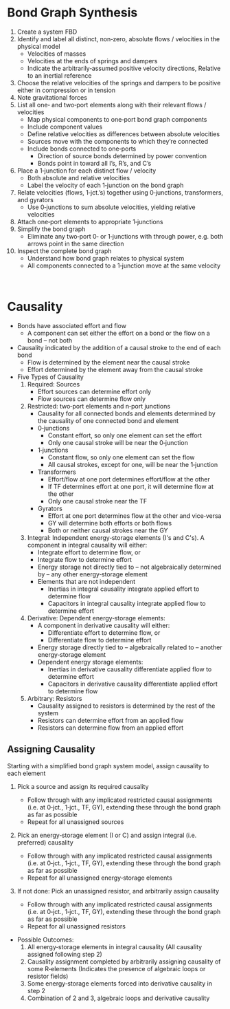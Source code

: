# Bond Graph Synthesis

1. Create a system FBD
1. Identify and label all distinct, non‐zero, absolute flows / velocities in the physical model
    * Velocities of masses
    * Velocities at the ends of springs and dampers
    * Indicate the arbitrarily‐assumed positive velocity directions, Relative to an inertial reference
1. Choose the relative velocities of the springs and dampers to be positive either in compression or in tension
1. Note gravitational forces
1. List all one‐ and two‐port elements along with their relevant flows / velocities
    * Map physical components to one‐port bond graph components
    * Include component values
    * Define relative velocities as differences between absolute velocities
    * Sources move with the components to which they’re connected
    * Include bonds connected to one‐ports
        - Direction of source bonds determined by power convention
        - Bonds point in toward all I’s, R’s, and C’s
1. Place a 1‐junction for each distinct flow / velocity
    * Both absolute and relative velocities
    * Label the velocity of each 1‐junction on the bond graph
1. Relate velocities (flows, 1‐jct.’s) together using 0‐junctions, transformers, and gyrators
    * Use 0‐junctions to sum absolute velocities, yielding relative velocities
1. Attach one‐port elements to appropriate 1‐junctions
1. Simplify the bond graph
    * Eliminate any two‐port 0‐ or 1‐junctions with through power, e.g. both arrows point in the same direction
1. Inspect the complete bond graph
    * Understand how bond graph relates to physical system
    * All components connected to a 1‐junction move at the same velocity

&nbsp;

# Causality

* Bonds have associated effort and flow
    - A component can set either the effort on a bond or the flow on a bond – not both
* Causality indicated by the addition of a causal stroke to the end of each bond
    - Flow is determined by the element near the causal stroke
    - Effort determined by the element away from the causal stroke
* Five Types of Causality
    1. Required: Sources
        * Effort sources can determine effort only
        * Flow sources can determine flow only
    1. Restricted: two‐port elements and n‐port junctions
        * Causality for all connected bonds and elements determined by the causality of one connected bond and element
        * 0‐junctions
            - Constant effort, so only one element can set the effort
            - Only one causal stroke will be near the 0‐junction
        * 1‐junctions
            - Constant flow, so only one element can set the flow
            - All causal strokes, except for one, will be near the 1‐junction
        * Transformers
            - Effort/flow at one port determines effort/flow at the other
            - If TF determines effort at one port, it will determine flow at the other
            - Only one causal stroke near the TF
        * Gyrators
            - Effort at one port determines flow at the other and vice‐versa
            - GY will determine both efforts or both flows
            - Both or neither causal strokes near the GY
    1. Integral: Independent energy‐storage elements (I's and C's). A component in integral causality will either:
        * Integrate effort to determine flow, or
        * Integrate flow to determine effort
        * Energy storage not directly tied to – not algebraically determined by – any other energy‐storage element
        * Elements that are not independent
            - Inertias in integral causality integrate applied effort to determine flow
            - Capacitors in integral causality integrate applied flow to determine effort
    1. Derivative: Dependent energy‐storage elements:
        * A component in derivative causality will either:
            - Differentiate effort to determine flow, or
            - Differentiate flow to determine effort
        * Energy storage directly tied to – algebraically related to – another energy‐storage element
        * Dependent energy storage elements:
            - Inertias in derivative causality differentiate applied flow to determine effort
            - Capacitors in derivative causality differentiate applied effort to determine flow
    1. Arbitrary: Resistors
        * Causality assigned to resistors is determined by the rest of the system
        * Resistors can determine effort from an applied flow
        * Resistors can determine flow from an applied effort 

## Assigning Causality
Starting with a simplified bond graph system model, assign causality to each element

1. Pick a source and assign its required causality 
    - Follow through with any implicated restricted causal assignments (i.e. at 0‐jct., 1‐jct., TF, GY), extending these through the bond graph as far as possible
    - Repeat for all unassigned sources

1. Pick an energy‐storage element (I or C) and assign integral (i.e. preferred) causality
    - Follow through with any implicated restricted causal assignments (i.e. at 0‐jct., 1‐jct., TF, GY), extending these through the bond graph as far as possible
    - Repeat for all unassigned energy‐storage elements

1. If not done: Pick an unassigned resistor, and arbitrarily assign causality
    - Follow through with any implicated restricted causal assignments (i.e. at 0‐jct., 1‐jct., TF, GY), extending these through the bond graph as far as possible
    - Repeat for all unassigned resistors

* Possible Outcomes:
    1. All energy‐storage elements in integral causality (All causality assigned following step 2)
    1. Causality assignment completed by arbitrarily assigning causality of some R‐elements
    (Indicates the presence of algebraic loops or resistor fields)
    1. Some energy‐storage elements forced into derivative causality in step 2
    1. Combination of 2 and 3, algebraic loops and derivative causality
